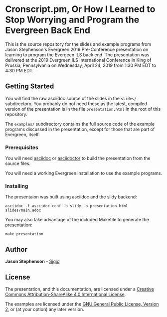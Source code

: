 # Cronscript.pm, Or How I Learned to Stop Worrying and Program the Evergreen Back End

This is the source repository for the slides and example programs from
Jason Stephenson's Evergreen 2019 Pre-Conference presentation on
learning to program the Evergeen ILS back end.  The presentation was
delivered at the 2019 Evergreen ILS International Conference in King
of Prussia, Pennsylvania on Wednesday, April 24, 2019 from 1:30 PM EDT
to 4:30 PM EDT.

## Getting Started

You will find the raw asciidoc source of the slides in the `slides/`
subdirectory.  You probably do not need these as the latest, compiled
version of the presentation is in the file `presentation.html` in the
root of this repository.

The `examples/` subdirectory contains the full source code of the
example programs discussed in the presentation, except for those that
are part of Evergreen, itself.

### Prerequisites

You will need [asciidoc](http://asciidoc.org/) or
[asciidoctor](https://asciidoctor.org/) to build the presentation from
the source files.

You will need a working Evergreen installation to use the example
programs.

### Installing

The presentaion was built using asciidoc and the slidy backend:

```
asciidoc -f asciidoc.conf -b slidy -o presentation.html slides/main.adoc
```

You may also take advantage of the included Makefile to generate the
presentation:

```
make presentation
```

## Author

**Jason Stephenson** - [Sigio](http://www.sigio.com/)

## License

The presentation, and this documentation, are licensed under a [Creative Commons Attribution-ShareAlike 4.0 International License](https://creativecommons.org/licenses/by-sa/4.0/).

The examples are licensed under the [GNU General Public License, Version 2](https://www.gnu.org/licenses/old-licenses/gpl-2.0.en.html), or (at your option) any later version.

